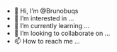 - 👋 Hi, I’m @Brunobuqs
- 👀 I’m interested in ...
- 🌱 I’m currently learning ...
- 💞️ I’m looking to collaborate on ...
- 📫 How to reach me ...

<!---
Brunobuqs/Brunobuqs is a ✨ special ✨ repository because its `README.md` (this file) appears on your GitHub profile.
You can click the Preview link to take a look at your changes.
--->
